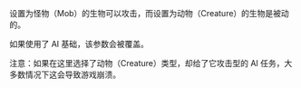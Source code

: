 设置为怪物（Mob）的生物可以攻击，而设置为动物（Creature）的生物是被动的。

如果使用了 AI 基础，该参数会被覆盖。

注意：如果在这里选择了动物（Creature）类型，却给了它攻击型的 AI 任务，大多数情况下这会导致游戏崩溃。